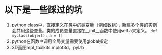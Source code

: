 # 以下是一些踩过的坑
1. python class中，直接定义在类中的类变量（例如数组），新建多个类的实例会共用这些变量。类的成员变量直接在__init__函数中使用self.a来定义。
`def myclass(object):
  a = []
`
2. python在函数中调用全局变量需要使用global指定
3. 3D画图mpl_toolkits.mplot3d，pylab

